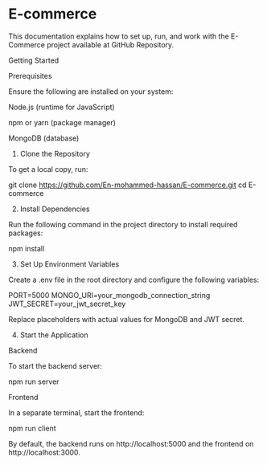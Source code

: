 # E-commerce
This documentation explains how to set up, run, and work with the E-Commerce project available at GitHub Repository.

Getting Started

Prerequisites

Ensure the following are installed on your system:

Node.js (runtime for JavaScript)

npm or yarn (package manager)

MongoDB (database)

1. Clone the Repository

To get a local copy, run:

git clone https://github.com/En-mohammed-hassan/E-commerce.git
cd E-commerce

2. Install Dependencies

Run the following command in the project directory to install required packages:

npm install

3. Set Up Environment Variables

Create a .env file in the root directory and configure the following variables:

PORT=5000
MONGO_URI=your_mongodb_connection_string
JWT_SECRET=your_jwt_secret_key

Replace placeholders with actual values for MongoDB and JWT secret.

4. Start the Application

Backend

To start the backend server:

npm run server

Frontend

In a separate terminal, start the frontend:

npm run client

By default, the backend runs on http://localhost:5000 and the frontend on http://localhost:3000.
